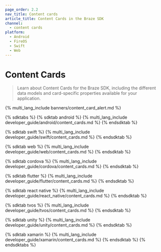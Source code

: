 ```yaml
---
page_order: 2.2
nav_title: Content cards
article_title: Content Cards in the Braze SDK
channel:
  - content cards
platform:
  - Android
  - FireOS
  - Swift
  - Web
---
```


# Content Cards

> Learn about Content Cards for the Braze SDK, including the different data models and card-specific properties available for your application.

{% multi_lang_include banners/content_card_alert.md %}

{% sdktabs %}
{% sdktab android %}
{% multi_lang_include developer_guide/android/content_cards.md %}
{% endsdktab %}

{% sdktab swift %}
{% multi_lang_include developer_guide/swift/content_cards.md %}
{% endsdktab %}

{% sdktab web %}
{% multi_lang_include developer_guide/web/content_cards.md %}
{% endsdktab %}

{% sdktab cordova %}
{% multi_lang_include developer_guide/cordova/content_cards.md %}
{% endsdktab %}

{% sdktab flutter %}
{% multi_lang_include developer_guide/flutter/content_cards.md %}
{% endsdktab %}

{% sdktab react native %}
{% multi_lang_include developer_guide/react_native/content_cards.md %}
{% endsdktab %}

{% sdktab tvos %}
{% multi_lang_include developer_guide/tvos/content_cards.md %}
{% endsdktab %}

{% sdktab unity %}
{% multi_lang_include developer_guide/unity/content_cards.md %}
{% endsdktab %}

{% sdktab xamarin %}
{% multi_lang_include developer_guide/xamarin/content_cards.md %}
{% endsdktab %}
{% endsdktabs %}
